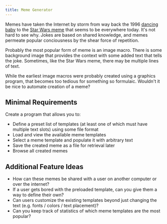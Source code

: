 ```yaml
---
title: Meme Generator
---
```

Memes have taken the Internet by storm from way back the 1996 [dancing baby](https://www.youtube.com/watch?v=LlG9yYW6Bi8) to
the [Star Wars meme](https://knowyourmeme.com/memes/for-the-better-right) that seems to be everywhere today.  It's not hard
to see why.  Jokes are based on shared knowledge, and memes permeate popular conciousness by the shear force of repetition.

Probably the most popular form of meme is an image macro.  There is some background image that provides the context with some
added text that tells the joke.  Sometimes, like the Star Wars meme, there may be multiple lines of text.  

While the earliest image macros were probably created using a graphics program, that becomes too tedious for something 
so formulaic.  Wouldn't it be nice to automate creation of a meme?

## Minimal Requirements
Create a program that allows you to:
* Define a preset list of templates (at least one of which must have multiple text slots) using some file format
* Load and view the available meme templates
* Select a meme template and populate it with arbitrary text
* Save the created meme as a file for retrieval later
* Browse all created memes

## Additional Feature Ideas
* How can these memes be shared with a user on another computer or over the internet?
* If a user gets bored with the preloaded template, can you give them a way to define their own?
* Can users customize the existing templates beyond just changing the text (e.g. fonts / colors / text placement)?
* Can you keep track of statistics of which meme templates are the most popular?
